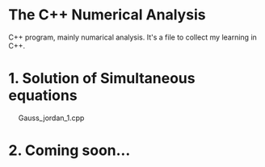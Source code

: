 The C++ Numerical Analysis
===
C++ program, mainly numarical analysis. 
It's a file to collect my learning in C++.

# 1.  Solution of Simultaneous equations
      Gauss_jordan_1.cpp

# 2.  Coming soon...
